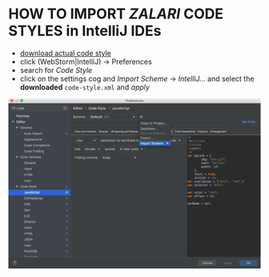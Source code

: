 # HOW TO IMPORT _ZALARI_ CODE STYLES in IntelliJ IDEs

* [download actual code style](https://github.com/zalari/codestyles/raw/master/code-style.xml)
* click (WebStorm|IntelliJ) -> Preferences
* search for _Code Style_
* click on the settings cog and _Import Scheme_ -> _IntelliJ..._ and select the **downloaded** `code-style.xml` and _apply_

![Import_Screenie](import_scheme.png)


